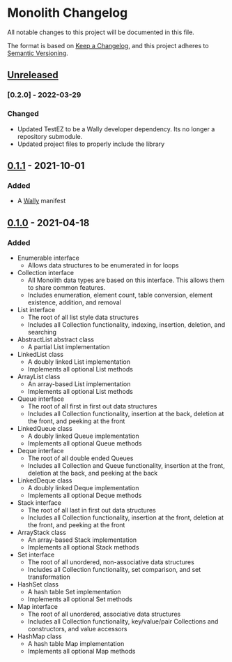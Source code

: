 # Monolith Changelog

All notable changes to this project will be documented in this file.

The format is based on [Keep a Changelog][kac], and this project adheres to
[Semantic Versioning][semver].

[kac]: https://keepachangelog.com/en/1.1.0/
[semver]: https://semver.org/spec/v2.0.0.html

## [Unreleased]

### [0.2.0] - 2022-03-29

### Changed

- Updated TestEZ to be a Wally developer dependency. Its no longer a repository
  submodule.
- Updated project files to properly include the library

## [0.1.1] - 2021-10-01

### Added

- A [Wally] manifest

[wally]: https://wally.run/

## [0.1.0] - 2021-04-18

### Added

- Enumerable interface
  - Allows data structures to be enumerated in for loops
- Collection interface
  - All Monolith data types are based on this interface. This allows them to
    share common features.
  - Includes enumeration, element count, table conversion, element existence,
    addition, and removal
- List interface
  - The root of all list style data structures
  - Includes all Collection functionality, indexing, insertion, deletion, and
    searching
- AbstractList abstract class
  - A partial List implementation
- LinkedList class
  - A doubly linked List implementation
  - Implements all optional List methods
- ArrayList class
  - An array-based List implementation
  - Implements all optional List methods
- Queue interface
  - The root of all first in first out data structures
  - Includes all Collection functionality, insertion at the back, deletion at
    the front, and peeking at the front
- LinkedQueue class
  - A doubly linked Queue implementation
  - Implements all optional Queue methods
- Deque interface
  - The root of all double ended Queues
  - Includes all Collection and Queue functionality, insertion at the front,
    deletion at the back, and peeking at the back
- LinkedDeque class
  - A doubly linked Deque implementation
  - Implements all optional Deque methods
- Stack interface
  - The root of all last in first out data structures
  - Includes all Collection functionality, insertion at the front, deletion at
    the front, and peeking at the front
- ArrayStack class
  - An array-based Stack implementation
  - Implements all optional Stack methods
- Set interface
  - The root of all unordered, non-associative data structures
  - Includes all Collection functionality, set comparison, and set
    transformation
- HashSet class
  - A hash table Set implementation
  - Implements all optional Set methods
- Map interface
  - The root of all unordered, associative data structures
  - Includes all Collection functionality, key/value/pair Collections and
    constructors, and value accessors
- HashMap class
  - A hash table Map implementation
  - Implements all optional Map methods

[unreleased]: https://github.com/LastTalon/Monolith/compare/v0.2.0...HEAD
[0.1.1]: https://github.com/LastTalon/Monolith/releases/tag/v0.2.0
[0.1.1]: https://github.com/LastTalon/Monolith/releases/tag/v0.1.1
[0.1.0]: https://github.com/LastTalon/Monolith/releases/tag/v0.1.0

